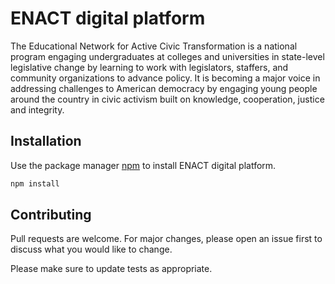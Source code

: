 # ENACT digital platform

The Educational Network for Active Civic Transformation is a national program engaging undergraduates at colleges and universities in state-level legislative change by learning to work with legislators, staffers, and community organizations to advance policy. It is becoming a major voice in addressing challenges to American democracy by engaging young people around the country in civic activism built on knowledge, cooperation, justice and integrity.

## Installation

Use the package manager [npm](https://www.npmjs.com/) to install ENACT digital platform.

```bash
npm install
```

## Contributing
Pull requests are welcome. For major changes, please open an issue first to discuss what you would like to change.

Please make sure to update tests as appropriate.
